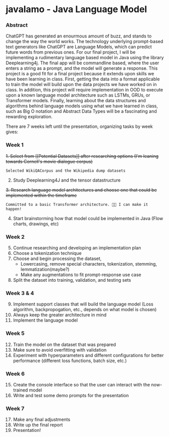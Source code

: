 # javalamo - Java Language Model

### Abstract

ChatGPT has generated an enourmous amount of buzz, and stands to change the way the world works. The technology underlying prompt-based text generators like ChatGPT are Language Models, which can predict future words from previous ones. For our final project, I will be implementing a rudimentary language based model in Java using the library Deeplearning4j. The final app will be commandline based, where the user enters a string as a prompt, and the model will generate a response. This project is a good fit for a final project because it extends upon skills we have been learning in class. First, getting the data into a format applicable to train the model will build upon the data projects we have worked on in class. In addition, this project will require implementation in OOD to execute upon a known language model architecture such as LSTMs, GRUs, or Transformer models. Finally, learning about the data structures and algorithms behind language models using what we have learned in class, such as Big O notation and Abstract Data Types will be a fascinating and rewarding exploration.

There are 7 weeks left until the presentation, organizing tasks by week gives:
### Week 1 

~~1. Select from [[Potential Datasets]] after researching options (I'm leaning towards Cornell's movie dialogue corpus)~~

	Selected WikiQACorpus and the Wikipedia dump datasets

2. Study Deeplearning4J and the tensor datastructure

~~3. Research language model architectures and choose one that could be implemented within the timeframe~~

	Committed to a basic Transformer architecture. 🤞🏻 I can make it happen!

4. Start brainstorming how that model could be implemented in Java (Flow charts, drawings, etc)

### Week 2
5. Continue researching and developing an implementation plan
6. Choose a tokenization technique
7. Choose and begin processing the dataset,
	- Lowercasing, remove special characters, tokenization, stemming, lemmatization(maybe?)
	- Make any augmentations to fit prompt-response use case
8. Split the dataset into training, validation, and testing sets
### Week 3 & 4
9. Implement support classes that will build the language model (Loss algorithm, backpropogation, etc., depends on what model is chosen)
10. Always keep the greater architecture in mind
11. Implement the language model
### Week 5
12. Train the model on the dataset that was prepared
13. Make sure to avoid overfitting with validation
14. Experiment with hyperparameters and different configurations for better performance (different loss functions, batch size, etc.)
### Week 6
15. Create the console interface so that the user can interact with the now-trained model
16. Write and test some demo prompts for the presentation
### Week 7
17. Make any final adjustments
18. Write up the final report
19. Presentation!
